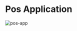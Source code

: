 # Pos Application

![pos-app](https://github.com/emrreucar/pos-app/assets/111085998/bf47c594-a683-411c-bc3e-bd34fdf7293d)
